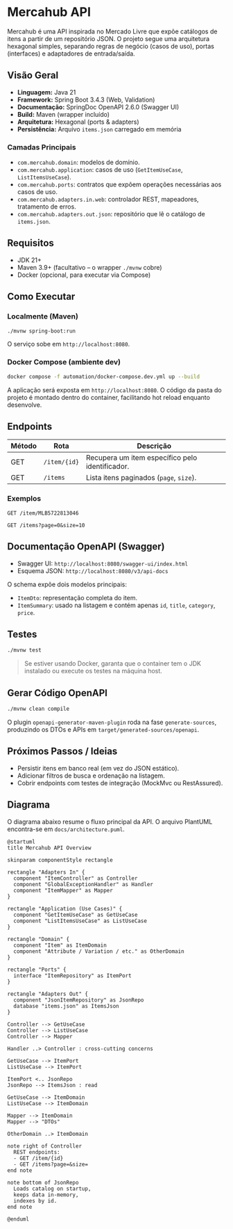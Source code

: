 # Mercahub API

Mercahub é uma API inspirada no Mercado Livre que expõe catálogos de itens a partir de um repositório JSON. O projeto segue uma arquitetura hexagonal simples, separando regras de negócio (casos de uso), portas (interfaces) e adaptadores de entrada/saída.

## Visão Geral

- **Linguagem:** Java 21
- **Framework:** Spring Boot 3.4.3 (Web, Validation)
- **Documentação:** SpringDoc OpenAPI 2.6.0 (Swagger UI)
- **Build:** Maven (wrapper incluído)
- **Arquitetura:** Hexagonal (ports & adapters)
- **Persistência:** Arquivo `items.json` carregado em memória

### Camadas Principais

- `com.mercahub.domain`: modelos de domínio.
- `com.mercahub.application`: casos de uso (`GetItemUseCase`, `ListItemsUseCase`).
- `com.mercahub.ports`: contratos que expõem operações necessárias aos casos de uso.
- `com.mercahub.adapters.in.web`: controlador REST, mapeadores, tratamento de erros.
- `com.mercahub.adapters.out.json`: repositório que lê o catálogo de `items.json`.

## Requisitos

- JDK 21+
- Maven 3.9+ (facultativo – o wrapper `./mvnw` cobre)
- Docker (opcional, para executar via Compose)

## Como Executar

### Localmente (Maven)

```bash
./mvnw spring-boot:run
```

O serviço sobe em `http://localhost:8080`.

### Docker Compose (ambiente dev)

```bash
docker compose -f automation/docker-compose.dev.yml up --build
```

A aplicação será exposta em `http://localhost:8080`. O código da pasta do projeto é montado dentro do container, facilitando hot reload enquanto desenvolve.

## Endpoints

| Método | Rota          | Descrição                                    |
|--------|---------------|----------------------------------------------|
| GET    | `/item/{id}`  | Recupera um item específico pelo identificador. |
| GET    | `/items`      | Lista itens paginados (`page`, `size`).         |

### Exemplos

```
GET /item/MLB5722813046
```

```
GET /items?page=0&size=10
```

## Documentação OpenAPI (Swagger)

- Swagger UI: `http://localhost:8080/swagger-ui/index.html`
- Esquema JSON: `http://localhost:8080/v3/api-docs`

O schema expõe dois modelos principais:

- `ItemDto`: representação completa do item.
- `ItemSummary`: usado na listagem e contém apenas `id`, `title`, `category`, `price`.

## Testes

```bash
./mvnw test
```

> Se estiver usando Docker, garanta que o container tem o JDK instalado ou execute os testes na máquina host.

## Gerar Código OpenAPI

```bash
./mvnw clean compile
```

O plugin `openapi-generator-maven-plugin` roda na fase `generate-sources`, produzindo os DTOs e APIs em `target/generated-sources/openapi`.

## Próximos Passos / Ideias

- Persistir itens em banco real (em vez do JSON estático).
- Adicionar filtros de busca e ordenação na listagem.
- Cobrir endpoints com testes de integração (MockMvc ou RestAssured).
 
## Diagrama

O diagrama abaixo resume o fluxo principal da API. O arquivo PlantUML encontra-se em `docs/architecture.puml`.

```plantuml
@startuml
title Mercahub API Overview

skinparam componentStyle rectangle

rectangle "Adapters In" {
  component "ItemController" as Controller
  component "GlobalExceptionHandler" as Handler
  component "ItemMapper" as Mapper
}

rectangle "Application (Use Cases)" {
  component "GetItemUseCase" as GetUseCase
  component "ListItemsUseCase" as ListUseCase
}

rectangle "Domain" {
  component "Item" as ItemDomain
  component "Attribute / Variation / etc." as OtherDomain
}

rectangle "Ports" {
  interface "ItemRepository" as ItemPort
}

rectangle "Adapters Out" {
  component "JsonItemRepository" as JsonRepo
  database "items.json" as ItemsJson
}

Controller --> GetUseCase
Controller --> ListUseCase
Controller --> Mapper

Handler ..> Controller : cross-cutting concerns

GetUseCase --> ItemPort
ListUseCase --> ItemPort

ItemPort <.. JsonRepo
JsonRepo --> ItemsJson : read

GetUseCase --> ItemDomain
ListUseCase --> ItemDomain

Mapper --> ItemDomain
Mapper --> "DTOs"

OtherDomain ..> ItemDomain

note right of Controller
  REST endpoints:
  - GET /item/{id}
  - GET /items?page=&size=
end note

note bottom of JsonRepo
  Loads catalog on startup,
  keeps data in-memory,
  indexes by id.
end note

@enduml
```
